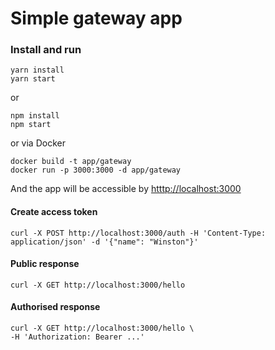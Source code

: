 # Simple gateway app

### Install and run

```
yarn install
yarn start
```

or 

```
npm install
npm start
```

or via Docker
```
docker build -t app/gateway
docker run -p 3000:3000 -d app/gateway
```

And the app will be accessible by [htttp://localhost:3000](htttp://localhost:3000)

#### Create access token

```
curl -X POST http://localhost:3000/auth -H 'Content-Type: application/json' -d '{"name": "Winston"}'
```

#### Public response
```
curl -X GET http://localhost:3000/hello
```

#### Authorised response
```
curl -X GET http://localhost:3000/hello \
-H 'Authorization: Bearer ...'
```
